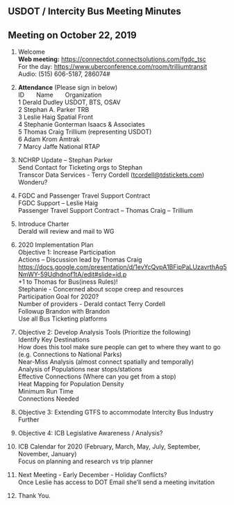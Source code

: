 
## USDOT / Intercity Bus Meeting Minutes   
## Meeting on October 22, 2019   

1. Welcome   
**Web meeting:**   https://connectdot.connectsolutions.com/fgdc_tsc   
For the day: https://www.uberconference.com/room/trilliumtransit   
Audio: (515) 606-5187, 286074#   

2. **Attendance** (Please sign in below)   
ID &nbsp; &nbsp; &nbsp; Name &nbsp; &nbsp; &nbsp; Organization     
1  Derald Dudley   USDOT, BTS, OSAV    
2   Stephan A. Parker   TRB     
3   Leslie Haig   Spatial Front     
4   Stephanie Gonterman   Isaacs & Associates     
5   Thomas Craig   Trillium (representing USDOT)    
6   Adam Krom   Amtrak    
7   Marcy Jaffe   National RTAP    

3. NCHRP Update – Stephan Parker  
Send Contact for Ticketing orgs to Stephan  
Transcor Data Services - Terry Cordell (tcordell@tdstickets.com)  
Wonderu?  

4. FGDC and Passenger Travel Support Contract  
FGDC Support – Leslie Haig  
Passenger Travel Support Contract – Thomas Craig – Trillium  
 
5. Introduce Charter  
Derald will review and mail to WG  

6. 2020 Implementation Plan  
Objective 1: Increase Participation  
Actions – Discussion lead by Thomas Craig  
https://docs.google.com/presentation/d/1evYcQvpA1BFipPaLUzavrthAg5NmWY-59Udhdnof1tA/edit#slide=id.p  
+1 to Thomas for Bus(iness Rules)!  
Stephanie - Concerned about scope creep and resources  
Participation Goal for 2020?  
Number of providers - Derald contact Terry Cordell  
Followup Brandon with Brandon   
Use all Bus Ticketing platforms  
 
7. Objective 2: Develop Analysis Tools (Prioritize the following)  
Identify Key Destinations  
How does this tool make sure people can get to where they want to go (e.g. Connections to National Parks)  
Near-Miss Analysis (almost connect spatially and temporally)  
Analysis of Populations near stops/stations  
Effective Connections (Where can you get from a stop)  
Heat Mapping for Population Density  
Minimum Run Time  
Connections Needed  
 
8. Objective 3: Extending GTFS to accommodate Intercity Bus Industry  
Further  
 
9. Objective 4: ICB Legislative Awareness / Analysis?  
 
10. ICB Calendar for 2020 (February, March, May, July, September, November, January)  
Focus on planning and research vs trip planner  

11. Next Meeting - Early December - Holiday Conflicts?  
Once Leslie has access to DOT Email she’ll send a meeting invitation  

12. Thank You.   
